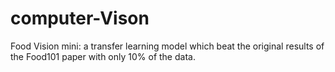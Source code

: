 # computer-Vison
Food Vision mini: a transfer learning model which beat the original results of the Food101 paper with only 10% of the data.
